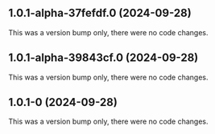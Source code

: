## 1.0.1-alpha-37fefdf.0 (2024-09-28)

This was a version bump only, there were no code changes.

## 1.0.1-alpha-39843cf.0 (2024-09-28)

This was a version bump only, there were no code changes.

## 1.0.1-0 (2024-09-28)

This was a version bump only, there were no code changes.